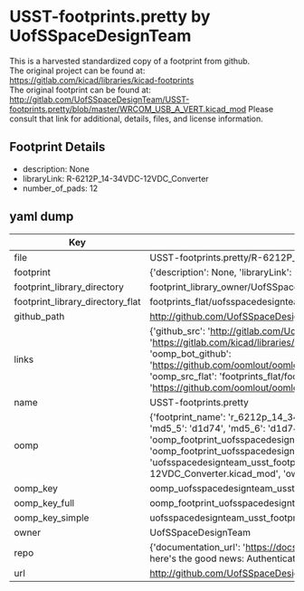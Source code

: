 # USST-footprints.pretty by UofSSpaceDesignTeam  
This is a harvested standardized copy of a footprint from github.  
The original project can be found at:  
https://gitlab.com/kicad/libraries/kicad-footprints  
The original footprint can be found at:
http://gitlab.com/UofSSpaceDesignTeam/USST-footprints.pretty/blob/master/WRCOM_USB_A_VERT.kicad_mod
Please consult that link for additional, details, files, and license information.  
## Footprint Details
* description: None  
* libraryLink: R-6212P_14-34VDC-12VDC_Converter  
* number_of_pads: 12  
## yaml dump  
| Key | Value |  
| --- | --- |  
| file | USST-footprints.pretty/R-6212P_14-34VDC-12VDC_Converter.kicad_mod |  
| footprint | {'description': None, 'libraryLink': 'R-6212P_14-34VDC-12VDC_Converter', 'number_of_pads': 12} |  
| footprint_library_directory | footprint_library_owner/UofSSpaceDesignTeam_USST-footprints.pretty |  
| footprint_library_directory_flat | footprints_flat/uofsspacedesignteam_usst_footprints_r_6212p_14_34vdc_12vdc_converter/working |  
| github_path | http://github.com/UofSSpaceDesignTeam/USST-footprints.pretty/blob/master/R-6212P_14-34VDC-12VDC_Converter.kicad_mod |  
| links | {'github_src': 'http://gitlab.com/UofSSpaceDesignTeam/USST-footprints.pretty/blob/master/WRCOM_USB_A_VERT.kicad_mod', 'github_src_repo': 'https://gitlab.com/kicad/libraries/kicad-footprints', 'oomp_bot': 'footprints/uofsspacedesignteam_usst_footprints_r_6212p_14_34vdc_12vdc_converter/working', 'oomp_bot_github': 'https://github.com/oomlout/oomlout_oomp_footprint_bot/tree/main/footprints/uofsspacedesignteam_usst_footprints_r_6212p_14_34vdc_12vdc_converter/working', 'oomp_src_flat': 'footprints_flat/footprints_flat/uofsspacedesignteam_usst_footprints_r_6212p_14_34vdc_12vdc_converter/working', 'oomp_src_flat_github': 'https://github.com/oomlout/oomlout_oomp_footprint_src/tree/main/footprints_flat/uofsspacedesignteam_usst_footprints_r_6212p_14_34vdc_12vdc_converter/working'} |  
| name | USST-footprints.pretty |  
| oomp | {'footprint_name': 'r_6212p_14_34vdc_12vdc_converter', 'library_name': 'usst_footprints', 'md5': 'd1d74bbb5661ef2d4153f246340b461f', 'md5_10': 'd1d74bbb56', 'md5_5': 'd1d74', 'md5_6': 'd1d74b', 'oomp_key': 'oomp_uofsspacedesignteam_usst_footprints_r_6212p_14_34vdc_12vdc_converter', 'oomp_key_extra': 'oomp_footprint_uofsspacedesignteam_usst_footprints_r_6212p_14_34vdc_12vdc_converter', 'oomp_key_full': 'oomp_footprint_uofsspacedesignteam_usst_footprints_r_6212p_14_34vdc_12vdc_converter_d1d74b', 'oomp_key_simple': 'uofsspacedesignteam_usst_footprints_r_6212p_14_34vdc_12vdc_converter', 'original_filename': 'USST-footprints.pretty/R-6212P_14-34VDC-12VDC_Converter.kicad_mod', 'owner_name': 'uofsspacedesignteam'} |  
| oomp_key | oomp_uofsspacedesignteam_usst_footprints_r_6212p_14_34vdc_12vdc_converter |  
| oomp_key_full | oomp_footprint_uofsspacedesignteam_usst_footprints_r_6212p_14_34vdc_12vdc_converter |  
| oomp_key_simple | uofsspacedesignteam_usst_footprints_r_6212p_14_34vdc_12vdc_converter |  
| owner | UofSSpaceDesignTeam |  
| repo | {'documentation_url': 'https://docs.github.com/rest/overview/resources-in-the-rest-api#rate-limiting', 'message': "API rate limit exceeded for 84.66.173.59. (But here's the good news: Authenticated requests get a higher rate limit. Check out the documentation for more details.)"} |  
| url | http://github.com/UofSSpaceDesignTeam/USST-footprints.pretty |  

